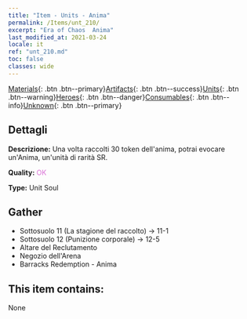 ```yaml
---
title: "Item - Units - Anima"
permalink: /Items/unt_210/
excerpt: "Era of Chaos  Anima"
last_modified_at: 2021-03-24
locale: it
ref: "unt_210.md"
toc: false
classes: wide
---
```

 [Materials](/it/Items/){: .btn .btn--primary}[Artifacts](/it/Items/Artifacts/){: .btn .btn--success}[Units](/it/Items/Units/){: .btn .btn--warning}[Heroes](/it/Items/Heroes/){: .btn .btn--danger}[Consumables](/it/Items/Consumables/){: .btn .btn--info}[Unknown](/it/Items/Unknown/){: .btn .btn--primary}

## Dettagli
 **Descrizione:** Una volta raccolti 30 token dell'anima, potrai evocare un'Anima, un'unità di rarità SR.

 **Quality:** <span style="color: #DA70D6">OK</span>

 **Type:** Unit Soul

## Gather

*    Sottosuolo 11 (La stagione del raccolto) -> 11-1 
*    Sottosuolo 12 (Punizione corporale) -> 12-5 
*    Altare del Reclutamento 
*    Negozio dell'Arena 
*    Barracks Redemption - Anima 

## This item contains:

  None

